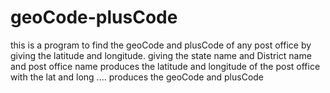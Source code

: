 # geoCode-plusCode

this is a program to find the geoCode and plusCode of any post office by giving the latitude and longitude.
giving the state name and District name and post office name
produces the latitude and longitude of the post office 
with the lat and long
.... produces the geoCode and plusCode

